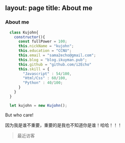 layout: page
title: About me
---
### About me
``` javascript
  class Kujohn{
    constructor(){
      const fullPower = 100;
      this.nickName = "kujohn";
      this.education = "CCNU";
      this.email = "sama2echo@gmail.com";
      this.blog = "blog.ikuyman.pub";
      this.github = "github.com/i2Echo"
      this.skill = {
        "Javascript" : 54/100,
        "Html/Css" : 60/100,
        "Python" : 40/100;
      }
    }
  }

  let kujohn = new Kujohn();
```
But who care!

因为我是谁不重要，重要的是我也不知道你是谁！哈哈！！！


> 最近访客
<div class="ds-recent-visitors" data-num-items="28" data-avatar-size="42" id="ds-recent-visitors"></div>
